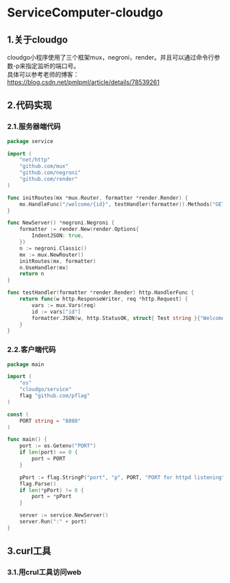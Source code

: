 # ServiceComputer-cloudgo
## 1.关于cloudgo
cloudgo小程序使用了三个框架mux，negroni，render。并且可以通过命令行参数-p来指定监听的端口号。</br>
具体可以参考老师的博客：https://blog.csdn.net/pmlpml/article/details/78539261</br>
## 2.代码实现
### 2.1.服务器端代码
```go
package service

import (
	"net/http"
	"github.com/mux"
	"github.com/negroni"
	"github.com/render"
)

func initRoutes(mx *mux.Router, formatter *render.Render) {
	mx.HandleFunc("/welcome/{id}", testHandler(formatter)).Methods("GET")
}

func NewServer() *negroni.Negroni {
	formatter := render.New(render.Options{
		IndentJSON: true,
	})
	n := negroni.Classic()
	mx := mux.NewRouter()
	initRoutes(mx, formatter)
	n.UseHandler(mx)
	return n
}

func testHandler(formatter *render.Render) http.HandlerFunc {
	return func(w http.ResponseWriter, req *http.Request) {
		vars := mux.Vars(req)
		id := vars["id"]
		formatter.JSON(w, http.StatusOK, struct{ Test string }{"Welcome " + id})
	}
}
```
### 2.2.客户端代码
```go
package main

import (
	"os"
	"cloudgo/service"
	flag "github.com/pflag"
)

const (
	PORT string = "8080"
)

func main() {
	port := os.Getenv("PORT")
	if len(port) == 0 {
		port = PORT
	}

	pPort := flag.StringP("port", "p", PORT, "PORT for httpd listening")
	flag.Parse()
	if len(*pPort) != 0 {
		port = *pPort
	}

	server := service.NewServer()
	server.Run(":" + port)
}
```
## 3.curl工具
### 3.1.用crul工具访问web

